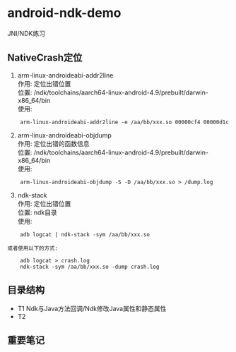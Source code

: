 # android-ndk-demo
JNI/NDK练习

## NativeCrash定位
1. arm-linux-androideabi-addr2line  
作用: 定位出错位置  
位置: /ndk/toolchains/aarch64-linux-android-4.9/prebuilt/darwin-x86_64/bin  
使用:
```shell
    arm-linux-androideabi-addr2line -e /aa/bb/xxx.so 00000cf4 00000d1c
```

2. arm-linux-androideabi-objdump  
作用: 定位出错的函数信息  
位置: /ndk/toolchains/aarch64-linux-android-4.9/prebuilt/darwin-x86_64/bin  
使用:
```shell
    arm-linux-androideabi-objdump -S -D /aa/bb/xxx.so > /dump.log
```

3. ndk-stack  
作用: 定位出错位置  
位置: ndk目录  
使用:
```shell
    adb logcat | ndk-stack -sym /aa/bb/xxx.so
```
	或者使用以下的方式:
```shell
    adb logcat > crash.log
    ndk-stack -sym /aa/bb/xxx.so -dump crash.log
```

## 目录结构
- T1 Ndk与Java方法回调/Ndk修改Java属性和静态属性
- T2 

## 重要笔记

